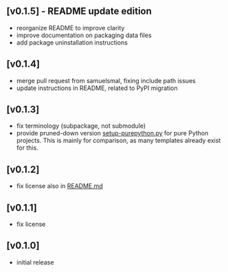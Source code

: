 ## [v0.1.5] - README update edition
 - reorganize README to improve clarity
 - improve documentation on packaging data files
 - add package uninstallation instructions

## [v0.1.4]
 - merge pull request from samuelsmal, fixing include path issues
 - update instructions in README, related to PyPI migration

## [v0.1.3]
 - fix terminology (subpackage, not submodule)
 - provide pruned-down version [setup-purepython.py](setup-purepython.py) for pure Python projects. This is mainly for comparison, as many templates already exist for this.

## [v0.1.2]
 - fix license also in [README.md](README.md)

## [v0.1.1]
 - fix license

## [v0.1.0]
 - initial release

